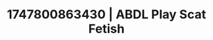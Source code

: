 ---
categories:
- Pinay
- Sneaker fetish
- Deep gaze
- Deep touch
- After dark play
image: /assets/images/1747800863430.jpg
layout: post
seo:
  description: Featured content with high-quality Scat Fetish, ABDL Play. HD images
    available.
  keywords: Scat Fetish, ABDL Play
  og_image: /assets/images/1747800863430.jpg
  schema_type: VisualArtwork
tags:
- ABDL Play
- Scat Fetish
- '#1747800863430'
title: 1747800863430 | ABDL Play Scat Fetish
---